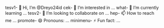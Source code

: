 tesv1- 👋 Hi, I’m @Dreyo24id
cek- 👀 I’m interested in ...
what- 🌱 I’m currently learning ...
tesv2- 💞️ I’m looking to collaborate on ...
hep- 📫 How to reach me ...
promote- 😄 Pronouns: ...
minimenu- ⚡ Fun fact: ...

<!---
Dreyo24id/Dreyo24id is a ✨ special ✨ repository because its `README.md` (this file) appears on your GitHub profile.
You can click the Preview link to take a look at your changes.
--->
